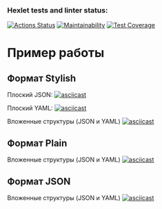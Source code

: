 ### Hexlet tests and linter status:
[![Actions Status](https://github.com/kakkoiirus/frontend-project-lvl2/workflows/hexlet-check/badge.svg)](https://github.com/kakkoiirus/frontend-project-lvl2/actions)
[![Maintainability](https://api.codeclimate.com/v1/badges/03b6fadb891368b5d954/maintainability)](https://codeclimate.com/github/kakkoiirus/frontend-project-lvl2/maintainability)
[![Test Coverage](https://api.codeclimate.com/v1/badges/03b6fadb891368b5d954/test_coverage)](https://codeclimate.com/github/kakkoiirus/frontend-project-lvl2/test_coverage)

Пример работы
===

Формат Stylish
---
Плоский JSON:
[![asciicast](https://asciinema.org/a/ASMSAYFYRqfFJI2LIfci8pFcz.svg)](https://asciinema.org/a/ASMSAYFYRqfFJI2LIfci8pFcz)

Плоский YAML:
[![asciicast](https://asciinema.org/a/Rf8jOWsQ1jwDMmDEo0eqJsd1i.svg)](https://asciinema.org/a/Rf8jOWsQ1jwDMmDEo0eqJsd1i)

Вложенные структуры (JSON и YAML)
[![asciicast](https://asciinema.org/a/a1YFxc4aFomFFdVNAe5TDQQAV.svg)](https://asciinema.org/a/a1YFxc4aFomFFdVNAe5TDQQAV)

Формат Plain
---
Вложенные структуры (JSON и YAML)
[![asciicast](https://asciinema.org/a/x9WAQz8kcqU6Y4doSBP56uoJh.svg)](https://asciinema.org/a/x9WAQz8kcqU6Y4doSBP56uoJh)

Формат JSON
---
Вложенные структуры (JSON и YAML)
[![asciicast](https://asciinema.org/a/2uh7vsCmPqC6RKnMuIhsK4TzF.svg)](https://asciinema.org/a/2uh7vsCmPqC6RKnMuIhsK4TzF)